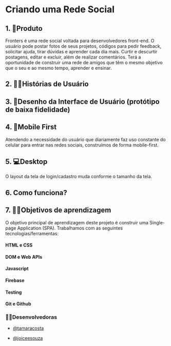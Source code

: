 # Criando uma Rede Social

## 1. 🎯Produto

Fronters é uma rede social voltada para desenvolvedores front-end. O usuário pode postar fotos de seus projetos, códigos para pedir feedback, solicitar ajuda, tirar dúvidas e aprender cada dia mais. Curtir e descurtir postagens, editar e excluir, além de realizar comentários. Terá a oportunidade de construir uma rede de amigos que têm o mesmo objetivo que o seu e ao mesmo tempo, aprender e ensinar.

## 2. 👩🧑Histórias de Usuário


## 3. 🎨Desenho da Interface de Usuário (protótipo de baixa fidelidade)


## 4. 📱Mobile First
Atendendo a necessidade do usuário que diariamente faz uso constante do celular para entrar nas redes sociais, construímos de forma mobile-first.

## 5. 💻Desktop
O layout da tela de login/cadastro muda conforme o tamanho da tela.

## 6. Como funciona?


## 7. 👨‍💻Objetivos de aprendizagem

O objetivo principal de aprendizagem deste projeto é construir uma Single-page
Application (SPA). Trabalhamos com as seguintes tecnologias/ferramentas:

#### HTML e CSS

#### DOM e Web APIs

#### Javascript

#### Firebase

#### Testing

#### Git e Github

### 👩‍🔧Desenvolvedoras
- [@tamaracosta](https://www.github.com/tamaracosta) 

- [@joiceesouza](https://github.com/joiceesouza) 
